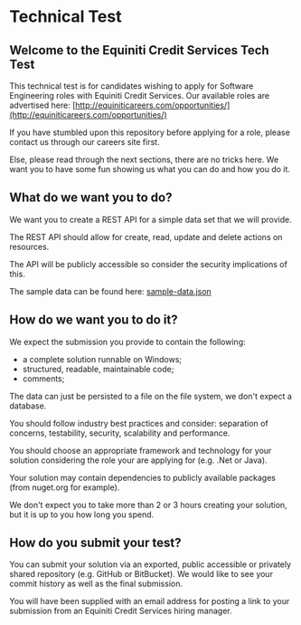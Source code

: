 # Technical Test #

## Welcome to the Equiniti Credit Services Tech Test ##
This technical test is for candidates wishing to apply for Software Engineering roles with Equiniti Credit Services. Our available roles are advertised here: [http://equiniticareers.com/opportunities/](http://equiniticareers.com/opportunities/) 

If you have stumbled upon this repository before applying for a role, please contact us through our careers site first.

Else, please read through the next sections, there are no tricks here. We want you to have some fun showing us what you can do and how you do it.

## What do we want you to do? ##
We want you to create a REST API for a simple data set that we will provide.  

The REST API should allow for create, read, update and delete actions on resources.

The API will be publicly accessible so consider the security implications of this.

The sample data can be found here: [sample-data.json](https://github.com/equiniti-cs/tech-test/blob/master/sample-data.json "sample-data.json")

## How do we want you to do it? ##
We expect the submission you provide to contain the following:

- a complete solution runnable on Windows;
- structured, readable, maintainable code;
- comments;

The data can just be persisted to a file on the file system, we don't expect a database.

You should follow industry best practices and consider: separation of concerns, testability, security, scalability and performance.

You should choose an appropriate framework and technology for your solution considering the role your are applying for (e.g. .Net or Java).

Your solution may contain dependencies to publicly available packages (from nuget.org for example).

We don't expect you to take more than 2 or 3 hours creating your solution, but it is up to you how long you spend.  

## How do you submit your test? ##
You can submit your solution via an exported, public accessible or privately shared repository (e.g. GitHub or BitBucket). We would like to see your commit history as well as the final submission.

You will have been supplied with an email address for posting a link to your submission from an Equiniti Credit Services hiring manager.

